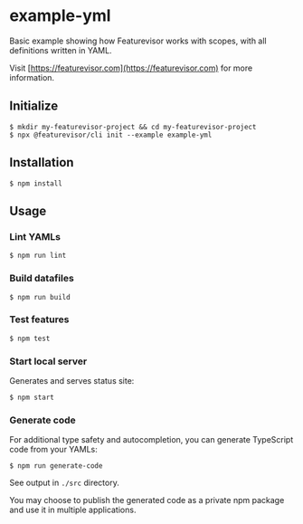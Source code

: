 # example-yml

Basic example showing how Featurevisor works with scopes, with all definitions written in YAML.

Visit [https://featurevisor.com](https://featurevisor.com) for more information.

## Initialize

```
$ mkdir my-featurevisor-project && cd my-featurevisor-project
$ npx @featurevisor/cli init --example example-yml
```

## Installation

```
$ npm install
```

## Usage

### Lint YAMLs

```
$ npm run lint
```

### Build datafiles

```
$ npm run build
```

### Test features

```
$ npm test
```

### Start local server

Generates and serves status site:

```
$ npm start
```

### Generate code

For additional type safety and autocompletion, you can generate TypeScript code from your YAMLs:

```
$ npm run generate-code
```

See output in `./src` directory.

You may choose to publish the generated code as a private npm package and use it in multiple applications.
